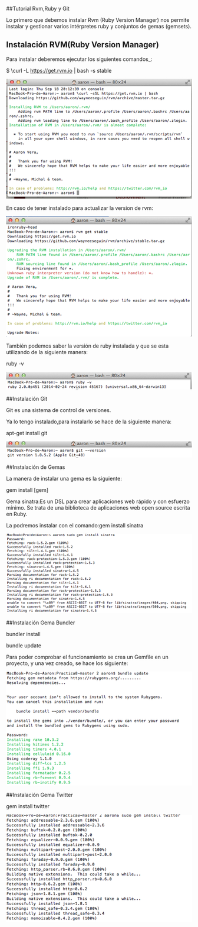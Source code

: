 ##Tutorial Rvm,Ruby y Git

Lo primero que debemos instalar Rvm (Ruby Version Manager) nos permite instalar y gestionar varios intérpretes ruby y conjuntos de gemas (gemsets).


## Instalación RVM(Ruby Version Manager)

Para instalar deberemos ejecutar los siguientes comandos_:

$ \curl -L https://get.rvm.io | bash -s stable

![RVM](imagenes/instalacionrvm.png)

 En caso de tener instalado para actualizar la version de rvm:
 
![RVM](imagenes/rubystable.png)

También podemos saber la versión de ruby instalada y que se esta utilizando de la siguiente manera:

ruby -v

![Ruby](imagenes/ruby.png)

##Instalación Git

Git es una sistema de control de versiones.

Ya lo tengo instalado,para instalarlo se hace de la siguiente manera:

apt-get install git


![Git](imagenes/gitversion.png)

##Instalación de Gemas
 
La manera de instalar una gema es la siguiente:

gem install [gem]

Gema sinatra:Es un DSL para crear aplicaciones web rápido y con esfuerzo mínimo. Se trata de una biblioteca de aplicaciones web open source escrita en Ruby.

La podremos instalar con el comando:gem install sinatra

![Sinatra](imagenes/Sinatra.png)

##Instalación Gema Bundler

bundler install

bundle update

Para poder comprobar el funcionamiento se crea un Gemfile en un proyecto, y una vez creado, se hace los siguiente:


![Bundle](imagenes/bundleupdate.png)

##Instalación Gema Twitter

gem install twitter

![Twitter](imagenes/twitter.png)


